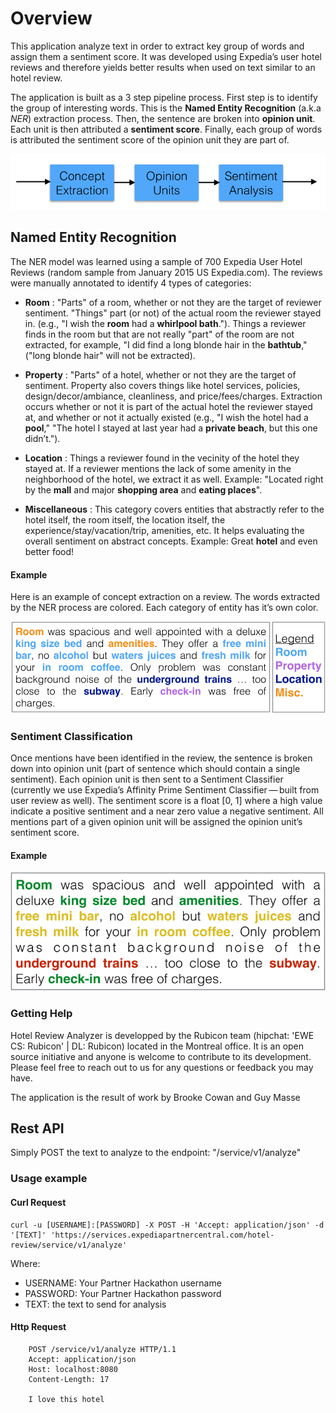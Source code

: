 # Overview

This application analyze text in order to extract key group of words and assign them a sentiment score. It was developed using Expedia’s user hotel reviews and therefore yields better results when used on text similar to an hotel review.

The application is built as a 3 step pipeline process. First step is to identify the group of interesting words. This is the **Named Entity Recognition** (a.k.a _NER_) extraction process. Then, the sentence are broken into **opinion unit**. Each unit is then attributed a **sentiment score**. Finally, each group of words is attributed the sentiment score of the opinion unit they are part of.

![Pipeline](/files/htlrvw_fig1.png "Figure 1")

## Named Entity Recognition

The NER model was learned using a sample of 700 Expedia User Hotel Reviews (random sample from January 2015 US Expedia.com). The reviews were manually annotated to identify 4 types of categories:

*   **Room** : "Parts" of a room, whether or not they are the target of reviewer sentiment. "Things" part (or not) of the actual room the reviewer stayed in. (e.g., "I wish the **room** had a **whirlpool bath**."). Things a reviewer finds in the room but that are not really "part" of the room are not extracted, for example, "I did find a long blonde hair in the **bathtub**," ("long blonde hair" will not be extracted).

*   **Property** : "Parts" of a hotel, whether or not they are the target of sentiment. Property also covers things like hotel services, policies, design/decor/ambiance, cleanliness, and price/fees/charges. Extraction occurs whether or not it is part of the actual hotel the reviewer stayed at, and whether or not it actually existed (e.g., "I wish the hotel had a **pool**," "The hotel I stayed at last year had a **private beach**, but this one didn’t.").

*   **Location** : Things a reviewer found in the vecinity of the hotel they stayed at. If a reviewer mentions the lack of some amenity in the neighborhood of the hotel, we extract it as well. Example: "Located right by the **mall** and major **shopping area** and **eating places**".

*   **Miscellaneous** : This category covers entities that abstractly refer to the hotel itself, the room itself, the location itself, the experience/stay/vacation/trip, amenities, etc. It helps evaluating the overall sentiment on abstract concepts. Example: Great **hotel** and even better food!


#### Example

Here is an example of concept extraction on a review. The words extracted by the NER process are colored. Each category of entity has it’s own color.

![NER](/files/htlrvw_fig2.png "Figure 2")

### Sentiment Classification

Once mentions have been identified in the review, the sentence is broken down into opinion unit (part of sentence which should contain a single sentiment). Each opinion unit is then sent to a Sentiment Classifier (currently we use Expedia’s Affinity Prime Sentiment Classifier — built from user review as well). The sentiment score is a float [0, 1] where a high value indicate a positive sentiment and a near zero value a negative sentiment. All mentions part of a given opinion unit will be assigned the opinion unit’s sentiment score.

#### Example

![Sentiment](/files/htlrvw_fig3.png "Figure 3")

### Getting Help

Hotel Review Analyzer is developped by the Rubicon team (hipchat: 'EWE CS: Rubicon' | DL: Rubicon) located in the Montreal office. It is an open source initiative and anyone is welcome to contribute to its development. Please feel free to reach out to us for any questions or feedback you may have.

The application is the result of work by Brooke Cowan and Guy Masse

## Rest API

Simply POST the text to analyze to the endpoint: "/service/v1/analyze"

### Usage example

#### Curl Request

```
curl -u [USERNAME]:[PASSWORD] -X POST -H 'Accept: application/json' -d '[TEXT]' 'https://services.expediapartnercentral.com/hotel-review/service/v1/analyze' 
```

Where:

- USERNAME: Your Partner Hackathon username
- PASSWORD: Your Partner Hackathon password
- TEXT: the text to send for analysis


#### Http Request

```
    POST /service/v1/analyze HTTP/1.1
    Accept: application/json
    Host: localhost:8080
    Content-Length: 17

    I love this hotel
```
